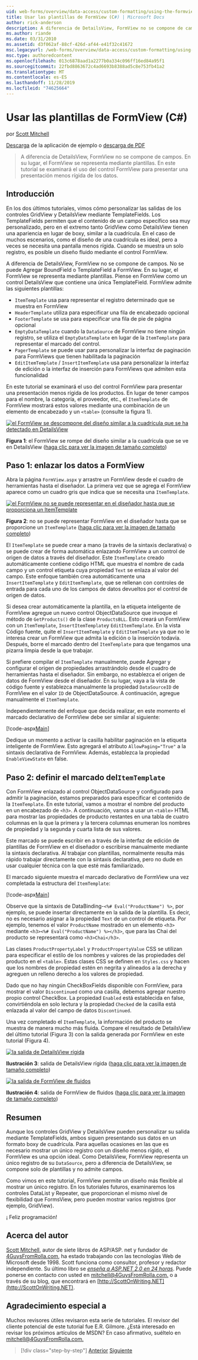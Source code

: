 ```yaml
---
uid: web-forms/overview/data-access/custom-formatting/using-the-formview-s-templates-cs
title: Usar las plantillas de FormView (C#) | Microsoft Docs
author: rick-anderson
description: A diferencia de DetailsView, FormView no se compone de campos. En su lugar, el FormView se representa mediante plantillas. En este tutorial se examinará el uso de la
ms.author: riande
ms.date: 03/31/2010
ms.assetid: d3f062af-88cf-426d-af44-e41f32c41672
msc.legacyurl: /web-forms/overview/data-access/custom-formatting/using-the-formview-s-templates-cs
msc.type: authoredcontent
ms.openlocfilehash: 013c6878aad1a2277b0a334c096ff16ed84a95f1
ms.sourcegitcommit: 22fbd8863672c4ad6693b8388ad5c8e753fb41a2
ms.translationtype: MT
ms.contentlocale: es-ES
ms.lasthandoff: 11/28/2019
ms.locfileid: "74625664"
---
```

# <a name="using-the-formviews-templates-c"></a>Usar las plantillas de FormView (C#)

por [Scott Mitchell](https://twitter.com/ScottOnWriting)

[Descarga](https://download.microsoft.com/download/9/6/9/969e5c94-dfb6-4e47-9570-d6d9e704c3c1/ASPNET_Data_Tutorial_14_CS.exe) de la aplicación de ejemplo o [descarga de PDF](using-the-formview-s-templates-cs/_static/datatutorial14cs1.pdf)

> A diferencia de DetailsView, FormView no se compone de campos. En su lugar, el FormView se representa mediante plantillas. En este tutorial se examinará el uso del control FormView para presentar una presentación menos rígida de los datos.

## <a name="introduction"></a>Introducción

En los dos últimos tutoriales, vimos cómo personalizar las salidas de los controles GridView y DetailsView mediante TemplateFields. Los TemplateFields permiten que el contenido de un campo específico sea muy personalizado, pero en el extremo tanto GridView como DetailsView tienen una apariencia en lugar de boxy, similar a la cuadrícula. En el caso de muchos escenarios, como el diseño de una cuadrícula es ideal, pero a veces se necesita una pantalla menos rígida. Cuando se muestra un solo registro, es posible un diseño fluido mediante el control FormView.

A diferencia de DetailsView, FormView no se compone de campos. No se puede Agregar BoundField o TemplateField a FormView. En su lugar, el FormView se representa mediante plantillas. Piense en FormView como un control DetailsView que contiene una única TemplateField. FormView admite las siguientes plantillas:

- `ItemTemplate` usa para representar el registro determinado que se muestra en FormView
- `HeaderTemplate` utiliza para especificar una fila de encabezado opcional
- `FooterTemplate` se usa para especificar una fila de pie de página opcional
- `EmptyDataTemplate` cuando la `DataSource` de FormView no tiene ningún registro, se utiliza el `EmptyDataTemplate` en lugar de la `ItemTemplate` para representar el marcado del control.
- `PagerTemplate` se puede usar para personalizar la interfaz de paginación para FormViews que tienen habilitada la paginación
- `EditItemTemplate` / `InsertItemTemplate` usa para personalizar la interfaz de edición o la interfaz de inserción para FormViews que admiten esta funcionalidad

En este tutorial se examinará el uso del control FormView para presentar una presentación menos rígida de los productos. En lugar de tener campos para el nombre, la categoría, el proveedor, etc., el `ItemTemplate` de FormView mostrará estos valores mediante una combinación de un elemento de encabezado y un `<table>` (consulte la figura 1).

[![el FormView se descompone del diseño similar a la cuadrícula que se ha detectado en DetailsView](using-the-formview-s-templates-cs/_static/image2.png)](using-the-formview-s-templates-cs/_static/image1.png)

**Figura 1**: el FormView se rompe del diseño similar a la cuadrícula que se ve en DetailsView ([haga clic para ver la imagen de tamaño completo](using-the-formview-s-templates-cs/_static/image3.png))

## <a name="step-1-binding-the-data-to-the-formview"></a>Paso 1: enlazar los datos a FormView

Abra la página `FormView.aspx` y arrastre un FormView desde el cuadro de herramientas hasta el diseñador. La primera vez que se agrega el FormView aparece como un cuadro gris que indica que se necesita una `ItemTemplate`.

[![el FormView no se puede representar en el diseñador hasta que se proporciona un ItemTemplate](using-the-formview-s-templates-cs/_static/image5.png)](using-the-formview-s-templates-cs/_static/image4.png)

**Figura 2**: no se puede representar FormView en el diseñador hasta que se proporcione un `ItemTemplate` ([haga clic para ver la imagen de tamaño completo](using-the-formview-s-templates-cs/_static/image6.png))

El `ItemTemplate` se puede crear a mano (a través de la sintaxis declarativa) o se puede crear de forma automática enlazando FormView a un control de origen de datos a través del diseñador. Este `ItemTemplate` creado automáticamente contiene código HTML que muestra el nombre de cada campo y un control etiqueta cuya propiedad `Text` se enlaza al valor del campo. Este enfoque también crea automáticamente una `InsertItemTemplate` y `EditItemTemplate`, que se rellenan con controles de entrada para cada uno de los campos de datos devueltos por el control de origen de datos.

Si desea crear automáticamente la plantilla, en la etiqueta inteligente de FormView agregue un nuevo control ObjectDataSource que invoque el método de `GetProducts()` de la clase `ProductsBLL`. Esto creará un FormView con un `ItemTemplate`, `InsertItemTemplate`y `EditItemTemplate`. En la vista Código fuente, quite el `InsertItemTemplate` y `EditItemTemplate` ya que no le interesa crear un FormView que admita la edición o la inserción todavía. Después, borre el marcado dentro del `ItemTemplate` para que tengamos una pizarra limpia desde la que trabajar.

Si prefiere compilar el `ItemTemplate` manualmente, puede Agregar y configurar el origen de propiedades arrastrándolo desde el cuadro de herramientas hasta el diseñador. Sin embargo, no establezca el origen de datos de FormView desde el diseñador. En su lugar, vaya a la vista de código fuente y establezca manualmente la propiedad `DataSourceID` de FormView en el valor `ID` de ObjectDataSource. A continuación, agregue manualmente el `ItemTemplate`.

Independientemente del enfoque que decida realizar, en este momento el marcado declarativo de FormView debe ser similar al siguiente:

[!code-aspx[Main](using-the-formview-s-templates-cs/samples/sample1.aspx)]

Dedique un momento a activar la casilla habilitar paginación en la etiqueta inteligente de FormView. Esto agregará el atributo `AllowPaging="True"` a la sintaxis declarativa de FormView. Además, establezca la propiedad `EnableViewState` en false.

## <a name="step-2-defining-theitemtemplates-markup"></a>Paso 2: definir el marcado del`ItemTemplate`

Con FormView enlazado al control ObjectDataSource y configurado para admitir la paginación, estamos preparados para especificar el contenido de la `ItemTemplate`. En este tutorial, vamos a mostrar el nombre del producto en un encabezado de `<h3>`. A continuación, vamos a usar un `<table>` HTML para mostrar las propiedades de producto restantes en una tabla de cuatro columnas en la que la primera y la tercera columnas enumeran los nombres de propiedad y la segunda y cuarta lista de sus valores.

Este marcado se puede escribir en a través de la interfaz de edición de plantillas de FormView en el diseñador o escribirse manualmente mediante la sintaxis declarativa. Al trabajar con plantillas, normalmente resulta más rápido trabajar directamente con la sintaxis declarativa, pero no dude en usar cualquier técnica con la que esté más familiarizado.

El marcado siguiente muestra el marcado declarativo de FormView una vez completada la estructura del `ItemTemplate`:

[!code-aspx[Main](using-the-formview-s-templates-cs/samples/sample2.aspx)]

Observe que la sintaxis de DataBinding-`<%# Eval("ProductName") %>`, por ejemplo, se puede insertar directamente en la salida de la plantilla. Es decir, no es necesario asignar a la propiedad `Text` de un control de etiqueta. Por ejemplo, tenemos el valor `ProductName` mostrado en un elemento `<h3>` mediante `<h3><%# Eval("ProductName") %></h3>`, que para las Chai del producto se representará como `<h3>Chai</h3>`.

Las clases `ProductPropertyLabel` y `ProductPropertyValue` CSS se utilizan para especificar el estilo de los nombres y valores de las propiedades del producto en el `<table>`. Estas clases CSS se definen en `Styles.css` y hacen que los nombres de propiedad estén en negrita y alineados a la derecha y agreguen un relleno derecho a los valores de propiedad.

Dado que no hay ningún CheckBoxFields disponible con FormView, para mostrar el valor `Discontinued` como una casilla, debemos agregar nuestro propio control CheckBox. La propiedad `Enabled` está establecida en false, convirtiéndola en solo lectura y la propiedad `Checked` de la casilla está enlazada al valor del campo de datos `Discontinued`.

Una vez completado el `ItemTemplate`, la información del producto se muestra de manera mucho más fluida. Compare el resultado de DetailsView del último tutorial (Figura 3) con la salida generada por FormView en este tutorial (Figura 4).

[![la salida de DetailsView rígida](using-the-formview-s-templates-cs/_static/image8.png)](using-the-formview-s-templates-cs/_static/image7.png)

**Ilustración 3**: salida de DetailsView rígida ([haga clic para ver la imagen de tamaño completo](using-the-formview-s-templates-cs/_static/image9.png))

[![la salida de FormView de fluidos](using-the-formview-s-templates-cs/_static/image11.png)](using-the-formview-s-templates-cs/_static/image10.png)

**Ilustración 4**: salida de FormView de fluidos ([haga clic para ver la imagen de tamaño completo](using-the-formview-s-templates-cs/_static/image12.png))

## <a name="summary"></a>Resumen

Aunque los controles GridView y DetailsView pueden personalizar su salida mediante TemplateFields, ambos siguen presentando sus datos en un formato boxy de cuadrícula. Para aquellas ocasiones en las que es necesario mostrar un único registro con un diseño menos rígido, el FormView es una opción ideal. Como DetailsView, FormView representa un único registro de su `DataSource`, pero a diferencia de DetailsView, se compone solo de plantillas y no admite campos.

Como vimos en este tutorial, FormView permite un diseño más flexible al mostrar un único registro. En los tutoriales futuros, examinaremos los controles DataList y Repeater, que proporcionan el mismo nivel de flexibilidad que FormsView, pero pueden mostrar varios registros (por ejemplo, GridView).

¡ Feliz programación!

## <a name="about-the-author"></a>Acerca del autor

[Scott Mitchell](http://www.4guysfromrolla.com/ScottMitchell.shtml), autor de siete libros de ASP/ASP. net y fundador de [4GuysFromRolla.com](http://www.4guysfromrolla.com), ha estado trabajando con las tecnologías Web de Microsoft desde 1998. Scott funciona como consultor, profesor y redactor independiente. Su último libro se [*enseña a ASP.NET 2,0 en 24 horas*](https://www.amazon.com/exec/obidos/ASIN/0672327384/4guysfromrollaco). Puede ponerse en contacto con usted en [mitchell@4GuysFromRolla.com.](mailto:mitchell@4GuysFromRolla.com) o a través de su blog, que encontrará en [http://ScottOnWriting.NET](http://ScottOnWriting.NET).

## <a name="special-thanks-to"></a>Agradecimiento especial a

Muchos revisores útiles revisaron esta serie de tutoriales. El revisor del cliente potencial de este tutorial fue E.R. Gilmore. ¿Está interesado en revisar los próximos artículos de MSDN? En caso afirmativo, suéltelo en [mitchell@4GuysFromRolla.com.](mailto:mitchell@4GuysFromRolla.com)

> [!div class="step-by-step"]
> [Anterior](using-templatefields-in-the-detailsview-control-cs.md)
> [Siguiente](displaying-summary-information-in-the-gridview-s-footer-cs.md)
